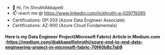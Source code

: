 - 👋 Hi, I’m ShruthiAkkapelli
- 📫 reach me @ https://www.linkedin.com/in/shruthi-a-029719265
- Certifications:  DP-203 (Azure Data Engineer Associate)
- Certifications:  AZ-900 (Azure Cloud Fundamentals)



<!---
Shruthi213/Shruthi213 is a ✨ special ✨ repository because its `README.md` (this file) appears on your GitHub profile.
You can click the Preview link to take a look at your changes.
--->
#### Here is my Data Engineer Project(Microsoft Fabric) Article in Medium.com :https://medium.com/@akkapellishruthi/azure-end-to-end-data-engineering-project-in-microsoft-fabric-70f40b8c7ab9
